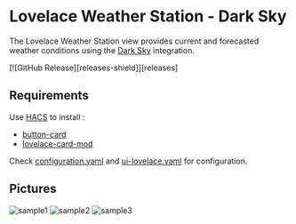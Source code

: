 # Lovelace Weather Station - Dark Sky

The Lovelace Weather Station view provides current and forecasted weather conditions using the [Dark Sky](https://www.home-assistant.io/integrations/darksky/) integration.

[![GitHub Release][releases-shield]][releases]

## Requirements

Use [HACS](https://github.com/hacs/integration) to install :
- [button-card](https://github.com/custom-cards/button-card)
- [lovelace-card-mod](https://github.com/thomasloven/lovelace-card-mod)

Check [configuration.yaml](https://github.com/Bastiencc/weather-station-dark-sky/blob/master/configuration.yaml) and [ui-lovelace.yaml](https://github.com/Bastiencc/weather-station-dark-sky/blob/master/ui-lovelace.yaml) for configuration.

## Pictures

![sample1](https://i.ibb.co/Vt513KK/1.jpg)
![sample2](https://i.ibb.co/RHKhkRD/2.jpg)
![sample3](https://i.ibb.co/fk6wSv8/3.jpg)
